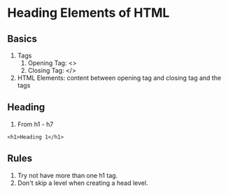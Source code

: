 # Heading Elements of HTML
## Basics
1. Tags
   1. Opening Tag: <>
   2. Closing Tag: </>
2. HTML Elements: content between opening tag and closing tag and the tags

## Heading
1. From h1 - h7

```
<h1>Heading 1</h1>
```

## Rules
1. Try not have more than one h1 tag.
2. Don't skip a level when creating a head level.